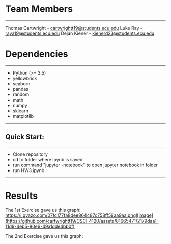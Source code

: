 # Team Members
___
Thomas Cartwright - cartwrightt19@students.ecu.edu
Luke Ray - raya19@students.ecu.edu
Dejan Kiener - kienerd23@students.ecu.edu

# Dependencies
___
- Python (>= 3.5)
 - yellowbrick
 - seaborn
 - pandas
 - random
 - math
 - numpy
 - sklearn
 - matplotlib
---

## Quick Start:

---
- Clone repository
- cd to folder where ipynb is saved
- run command "jupyter -notebook" to open jupyter notebook in folder
- run HW3.ipynb
---

# Results
The 1st Exercise gave us this graph:
https://i.gyazo.com/07fc177fa8dee864487c758ff59aa9aa.png![image](https://github.com/cartwrightt19/CSCI_4120/assets/81665471/2179daa1-11d9-4eb5-80e6-49a1dde4bb0f)

The 2nd Exercise gave us this graph:

